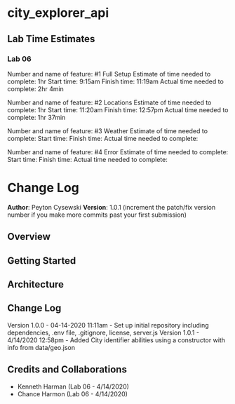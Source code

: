 # city_explorer_api

## Lab Time Estimates

### Lab 06

Number and name of feature: #1 Full Setup
Estimate of time needed to complete: 1hr
Start time: 9:15am
Finish time: 11:19am
Actual time needed to complete: 2hr 4min

Number and name of feature: #2 Locations
Estimate of time needed to complete: 1hr
Start time: 11:20am
Finish time: 12:57pm
Actual time needed to complete: 1hr 37min

Number and name of feature: #3 Weather
Estimate of time needed to complete: 
Start time: 
Finish time: 
Actual time needed to complete: 

Number and name of feature: #4 Error
Estimate of time needed to complete: 
Start time: 
Finish time: 
Actual time needed to complete: 

# Change Log

**Author**: Peyton Cysewski
**Version**: 1.0.1 (increment the patch/fix version number if you make more commits past your first submission)

## Overview
<!-- Provide a high level overview of what this application is and why you are building it, beyond the fact that it's an assignment for this class. (i.e. What's your problem domain?) -->

## Getting Started
<!-- What are the steps that a user must take in order to build this app on their own machine and get it running? -->

## Architecture
<!-- Provide a detailed description of the application design. What technologies (languages, libraries, etc) you're using, and any other relevant design information. -->

## Change Log

Version 1.0.0 - 04-14-2020 11:11am - Set up initial repository including dependencies, .env file, .gitignore, license, server.js
Version 1.0.1 - 4/14/2020 12:58pm - Added City identifier abilities using a constructor with info from data/geo.json

## Credits and Collaborations

- Kenneth Harman (Lab 06 - 4/14/2020)
- Chance Harmon (Lab 06 - 4/14/2020)